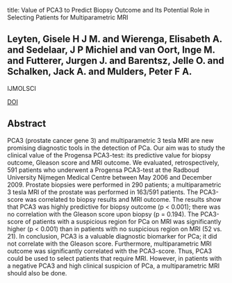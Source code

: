 title: Value of PCA3 to Predict Biopsy Outcome and Its Potential Role in Selecting Patients for Multiparametric MRI

## Leyten, Gisele H J M. and Wierenga, Elisabeth A. and Sedelaar, J P Michiel and van Oort, Inge M. and Futterer, Jurgen J. and Barentsz, Jelle O. and Schalken, Jack A. and Mulders, Peter F A.
IJMOLSCI

<a href="https://doi.org/10.3390/ijms140611347">DOI</a>

## Abstract
PCA3 (prostate cancer gene 3) and multiparametric 3 tesla MRI are new promising diagnostic tools in the detection of PCa. Our aim was to study the clinical value of the Progensa PCA3-test: its predictive value for biopsy outcome, Gleason score and MRI outcome. We evaluated, retrospectively, 591 patients who underwent a Progensa PCA3-test at the Radboud University Nijmegen Medical Centre between May 2006 and December 2009. Prostate biopsies were performed in 290 patients; a multiparametric 3 tesla MRI of the prostate was performed in 163/591 patients. The PCA3-score was correlated to biopsy results and MRI outcome. The results show that PCA3 was highly predictive for biopsy outcome (p < 0.001); there was no correlation with the Gleason score upon biopsy (p = 0.194). The PCA3-score of patients with a suspicious region for PCa on MRI was significantly higher (p < 0.001) than in patients with no suspicious region on MRI (52 vs. 21). In conclusion, PCA3 is a valuable diagnostic biomarker for PCa; it did not correlate with the Gleason score. Furthermore, multiparametric MRI outcome was significantly correlated with the PCA3-score. Thus, PCA3 could be used to select patients that require MRI. However, in patients with a negative PCA3 and high clinical suspicion of PCa, a multiparametric MRI should also be done.

